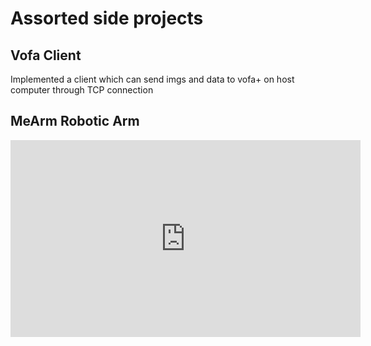 # Assorted side projects
## Vofa Client
Implemented a client which can send imgs and data to vofa+ on host computer through TCP connection
## MeArm Robotic Arm
<iframe width="560" height="315" src="https://www.youtube.com/embed/m-MdXUNbjck" title="YouTube video player" frameborder="0" allow="accelerometer; autoplay; clipboard-write; encrypted-media; gyroscope; picture-in-picture" allowfullscreen></iframe>
